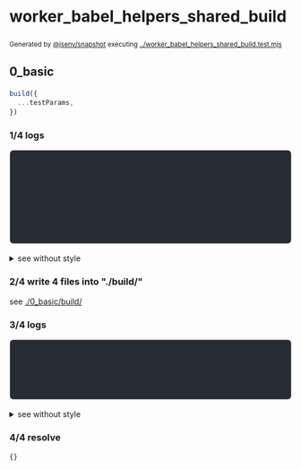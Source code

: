# worker_babel_helpers_shared_build

<sub>
  Generated by <a href="https://github.com/jsenv/core/tree/main/packages/independent/snapshot">@jsenv/snapshot</a> executing <a href="../worker_babel_helpers_shared_build.test.mjs">../worker_babel_helpers_shared_build.test.mjs</a>
</sub>

## 0_basic

```js
build({
  ...testParams,
})
```

### 1/4 logs

![img](0_basic/log_group.svg)

<details>
  <summary>see without style</summary>

```console

build "./main.html"
⠋ generate source graph
✔ generate source graph (done in <X> second)
⠋ bundle "js_module"
✔ bundle "js_module" (done in <X> second)
⠋ generate build graph
✔ generate build graph (done in <X> second)
⠋ write files in build directory

```

</details>


### 2/4 write 4 files into "./build/"

see [./0_basic/build/](./0_basic/build/)

### 3/4 logs

![img](0_basic/log_group_1.svg)

<details>
  <summary>see without style</summary>

```console
✔ write files in build directory (done in <X> second)
--- build files ---  
- html : 1 (17.2 kB / 47 %)
- js   : 3 (19.3 kB / 53 %)
- total: 4 (36.4 kB / 100 %)
--------------------
```

</details>


### 4/4 resolve

```js
{}
```